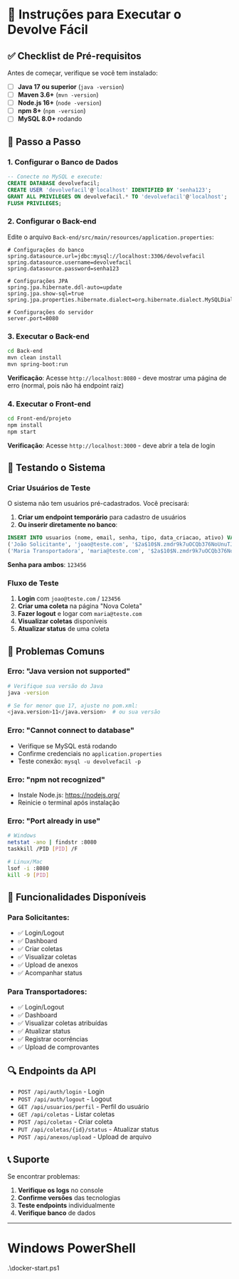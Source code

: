 # 🚀 Instruções para Executar o Devolve Fácil

## ✅ Checklist de Pré-requisitos

Antes de começar, verifique se você tem instalado:

- [ ] **Java 17 ou superior** (`java -version`)
- [ ] **Maven 3.6+** (`mvn -version`)
- [ ] **Node.js 16+** (`node -version`)
- [ ] **npm 8+** (`npm -version`)
- [ ] **MySQL 8.0+** rodando

## 🔧 Passo a Passo

### 1. Configurar o Banco de Dados

```sql
-- Conecte no MySQL e execute:
CREATE DATABASE devolvefacil;
CREATE USER 'devolvefacil'@'localhost' IDENTIFIED BY 'senha123';
GRANT ALL PRIVILEGES ON devolvefacil.* TO 'devolvefacil'@'localhost';
FLUSH PRIVILEGES;
```

### 2. Configurar o Back-end

Edite o arquivo `Back-end/src/main/resources/application.properties`:

```properties
# Configurações do banco
spring.datasource.url=jdbc:mysql://localhost:3306/devolvefacil
spring.datasource.username=devolvefacil
spring.datasource.password=senha123

# Configurações JPA
spring.jpa.hibernate.ddl-auto=update
spring.jpa.show-sql=true
spring.jpa.properties.hibernate.dialect=org.hibernate.dialect.MySQLDialect

# Configurações do servidor
server.port=8080
```

### 3. Executar o Back-end

```bash
cd Back-end
mvn clean install
mvn spring-boot:run
```

**Verificação**: Acesse `http://localhost:8080` - deve mostrar uma página de erro (normal, pois não há endpoint raiz)

### 4. Executar o Front-end

```bash
cd Front-end/projeto
npm install
npm start
```

**Verificação**: Acesse `http://localhost:3000` - deve abrir a tela de login

## 🧪 Testando o Sistema

### Criar Usuários de Teste

O sistema não tem usuários pré-cadastrados. Você precisará:

1. **Criar um endpoint temporário** para cadastro de usuários
2. **Ou inserir diretamente no banco**:

```sql
INSERT INTO usuarios (nome, email, senha, tipo, data_criacao, ativo) VALUES
('João Solicitante', 'joao@teste.com', '$2a$10$N.zmdr9k7uOCQb376NoUnuTJ8iAt6Z5EHsM8lE9lBOsl7iKTVEFDa', 'SOLICITANTE', NOW(), 1),
('Maria Transportadora', 'maria@teste.com', '$2a$10$N.zmdr9k7uOCQb376NoUnuTJ8iAt6Z5EHsM8lE9lBOsl7iKTVEFDa', 'TRANSPORTADOR', NOW(), 1);
```

**Senha para ambos**: `123456`

### Fluxo de Teste

1. **Login** com `joao@teste.com` / `123456`
2. **Criar uma coleta** na página "Nova Coleta"
3. **Fazer logout** e logar com `maria@teste.com`
4. **Visualizar coletas** disponíveis
5. **Atualizar status** de uma coleta

## 🐛 Problemas Comuns

### Erro: "Java version not supported"
```bash
# Verifique sua versão do Java
java -version

# Se for menor que 17, ajuste no pom.xml:
<java.version>11</java.version>  # ou sua versão
```

### Erro: "Cannot connect to database"
- Verifique se MySQL está rodando
- Confirme credenciais no `application.properties`
- Teste conexão: `mysql -u devolvefacil -p`

### Erro: "npm not recognized"
- Instale Node.js: https://nodejs.org/
- Reinicie o terminal após instalação

### Erro: "Port already in use"
```bash
# Windows
netstat -ano | findstr :8080
taskkill /PID [PID] /F

# Linux/Mac
lsof -i :8080
kill -9 [PID]
```

## 📱 Funcionalidades Disponíveis

### Para Solicitantes:
- ✅ Login/Logout
- ✅ Dashboard
- ✅ Criar coletas
- ✅ Visualizar coletas
- ✅ Upload de anexos
- ✅ Acompanhar status

### Para Transportadores:
- ✅ Login/Logout
- ✅ Dashboard
- ✅ Visualizar coletas atribuídas
- ✅ Atualizar status
- ✅ Registrar ocorrências
- ✅ Upload de comprovantes

## 🔍 Endpoints da API

- `POST /api/auth/login` - Login
- `POST /api/auth/logout` - Logout
- `GET /api/usuarios/perfil` - Perfil do usuário
- `GET /api/coletas` - Listar coletas
- `POST /api/coletas` - Criar coleta
- `PUT /api/coletas/{id}/status` - Atualizar status
- `POST /api/anexos/upload` - Upload de arquivo

## 📞 Suporte

Se encontrar problemas:

1. **Verifique os logs** no console
2. **Confirme versões** das tecnologias
3. **Teste endpoints** individualmente
4. **Verifique banco** de dados

---

# Windows PowerShell
.\docker-start.ps1

